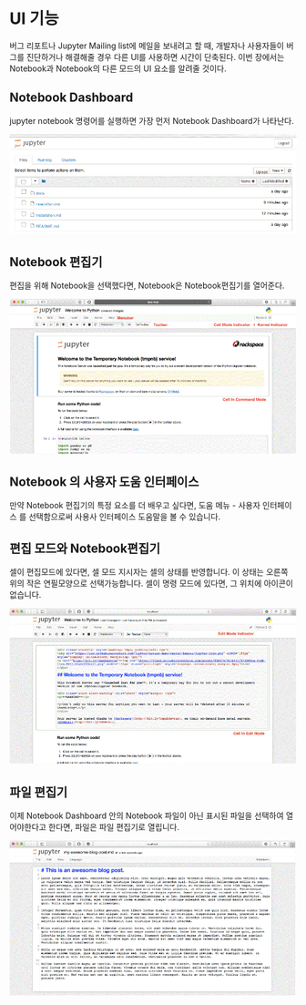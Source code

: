 # UI 기능

버그 리포트나 Jupyter Mailing list에 메일을 보내려고 할 때, 개발자나 사용자들이 버그를 진단하거나 해결해줄 경우 다른 UI를 사용하면 시간이 단축된다.
이번 장에서는 Notebook과 Notebook의 다른 모드의 UI 요소를 알려줄 것이다.

 ## Notebook Dashboard

jupyter notebook 명령어를 실행하면 가장 먼저  Notebook Dashboard가 나타난다.

![Notebook Dashboard example](docs/resources/dashboard.GIF "Notebook Dashboard")



 ## Notebook 편집기

편집을 위해 Notebook을 선택했다면, Notebook은 Notebook편집기를 열어준다.

![Notebook Editor example](docs/resources/Notebook_Editor.GIF "Notebook Editor")
 ## Notebook 의 사용자 도움 인터페이스

만약 Notebook 편집기의 특정 요소를 더 배우고 싶다면, 도움 메뉴 - 사용자 인터페이스 를 선택함으로써 사용사 인터페이스 도움말을 볼 수 있습니다.

 ## 편집 모드와 Notebook편집기

셀이 편집모드에 있다면, 셀 모드 지시자는 셀의 상태를 반영합니다. 이 상태는 오른쪽 위의 작은 연필모양으로 선택가능합니다. 셀이 명령 모드에 있다면, 그 위치에 아이콘이 없습니다.

![Edit Mode example](docs/resources/edit_mode.GIF "Edit Mode")

 ## 파일 편집기

이제 Notebook Dashboard 안의 Notebook 파일이 아닌 표시된 파일을 선택하여 열어야한다고 한다면, 파일은 파일 편집기로 열립니다.

![File Editor example](docs/resources/file_editor.GIF "File Editor")





